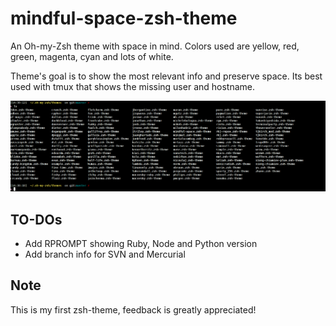 mindful-space-zsh-theme
=======================

An Oh-my-Zsh theme with space in mind. Colors used are yellow, red, green,
magenta, cyan and lots of white.

Theme's goal is to show the most relevant info and preserve space.
Its best used with tmux that shows the missing user and hostname.



![Looks](https://raw.githubusercontent.com/syndbg/mindful-space-zsh-theme/master/screenshot.png
'Theme looks')


## TO-DOs

* Add RPROMPT showing Ruby, Node and Python version
* Add branch info for SVN and Mercurial


## Note

This is my first zsh-theme, feedback is greatly appreciated!
